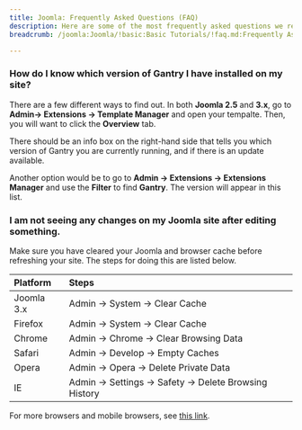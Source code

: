```yaml
---
title: Joomla: Frequently Asked Questions (FAQ)
description: Here are some of the most frequently asked questions we receive regarding the Joomla platform, and our line of associated products.
breadcrumb: /joomla:Joomla/!basic:Basic Tutorials/!faq.md:Frequently Asked Questions

---
```


### How do I know which version of Gantry I have installed on my site?

There are a few different ways to find out. In both **Joomla 2.5** and **3.x**, go to **Admin-> Extensions -> Template Manager** and open your tempalte. Then, you will want to click the **Overview** tab.

There should be an info box on the right-hand side that tells you which version of Gantry you are currently running, and if there is an update available.

Another option would be to go to **Admin -> Extensions -> Extensions Manager** and use the **Filter** to find **Gantry**. The version will appear in this list.

### I am not seeing any changes on my Joomla site after editing something.

Make sure you have cleared your Joomla and browser cache before refreshing your site. The steps for doing this are listed below.

| **Platform** | **Steps**                                              |  
| :----------- | :----------------------------------------------------- |  
| Joomla 3.x   | Admin -> System -> Clear Cache                         |  
| Firefox      | Admin -> System -> Clear Cache                         |  
| Chrome       | Admin -> Chrome -> Clear Browsing Data                 |  
| Safari       | Admin -> Develop -> Empty Caches                       |  
| Opera        | Admin -> Opera -> Delete Private Data                  |  
| IE           | Admin -> Settings -> Safety -> Delete Browsing History |  

For more browsers and mobile browsers, see [this link][link].

[link]: http://www.wikihow.com/Clear-Your-Browser%27s-Cache#Safari_for_iOS.2C_iPhone_and_iPad